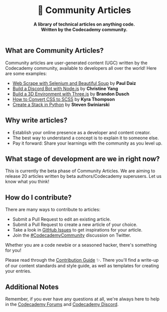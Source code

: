 <div align="center">
  <h1>📝 Community Articles</h1>
  <strong>A library of technical articles on anything code.</strong><br>
  <strong>Written by the Codecademy community.</strong>
</div>
<br>

## What are Community Articles?

Community articles are user-generated content (UGC) written by the Codecademy community, available to developers all over the world! Here are some examples:

- [Web Scrape with Selenium and Beautiful Soup](https://www.codecademy.com/article/caupolicandiaz/web-scrape-with-selenium-and-beautiful-soup) by **Paul Daiz**
- [Build a Discord Bot with Node.js](https://www.codecademy.com/article/christine_yang/build-a-discord-bot-with-node-js) by **Christine Yang**
- [Build a 3D Environment with Three.js](https://www.codecademy.com/article/brandondusch/build-a-3d-environment-with-three-js) by **Brandon Dusch**
- [How to Convert CSS to SCSS](https://www.codecademy.com/article/kyrathompson/how-to-convert-css-to-scss) by **Kyra Thompson**
- [Create a Stack in Python](https://www.codecademy.com/article/stevenswiniarski/create-a-stack-in-python ) by **Steven Swiniarski**

## Why write articles?

- Establish your online presence as a developer and content creator.
- The best way to understand a concept is to explain it to someone else.
- Pay it forward: Share your learnings with the community as you level up.

## What stage of development are we in right now?

This is currently the beta phase of Community Articles. We are aiming to release 20 articles written by beta authors/Codecademy superusers. Let us know what you think!

## How do I contribute?

There are many ways to contribute to articles:

- Submit a Pull Request to edit an existing article.
- Submit a Pull Request to create a new article of your choice.
- Take a look in [GitHub Issues](https://github.com/Codecademy/ugc/issues) to get inspirations for your article.
- Join the [#CodecademyCommunity](https://twitter.com/search?q=%23CodecademyCommunity&src=typed_query&f=live) discussion on Twitter.

Whether you are a code newbie or a seasoned hacker, there's something for you!

Please read through the [Contribution Guide](https://github.com/Codecademy/ugc/blob/main/.github/CONTRIBUTING.md) ✨. There you'll find a write-up of our content standards and style guide, as well as templates for creating your entries.

## Additional Notes

Remember, if you ever have any questions at all, we're always here to help in the [Codecademy Forums](https://discuss.codecademy.com/) and [Codecademy Discord](https://discord.com/invite/codecademy).
